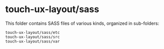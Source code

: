 # touch-ux-layout/sass

This folder contains SASS files of various kinds, organized in sub-folders:

    touch-ux-layout/sass/etc
    touch-ux-layout/sass/src
    touch-ux-layout/sass/var
